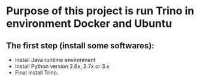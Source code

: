 # Purpose of this project is run Trino in environment Docker and Ubuntu
## The first step (install some softwares):
  * Install Java runtime environment
  * Install Python version 2.6x, 2.7x or 3.x
  * Final install Trino.

